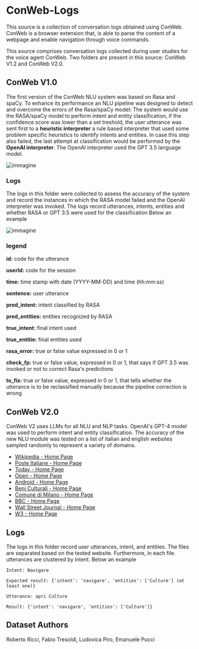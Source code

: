 # ConWeb-Logs
This source is a collection of conversation logs obtained using ConWeb. ConWeb is a browser extension that, is able to parse the content of a webpage and enable navigation through voice commands.

This source comprises conversation logs collected during user studies for the voice agent ConWeb. Two folders are present in this source: ConWeb V1.2 and ConWeb V2.0.

## ConWeb V1.0
The first version of the ConWeb NLU system was based on Rasa and spaCy. To enhance its performance an NLU pipeline was designed to detect and overcome the errors of the Rasa/spaCy model: The system would use the RASA/spaCy model to perform intent and entity classification, if the confidence score was lower than a set treshold, the user utterance was sent first to a **heuristic interpreter** a rule based interpreter that used some problem specific heuristics to identify intents and entities. In case this step also failed, the last attempt at classification would be performed by the **OpenAI interpreter**. The OpenAI interpreter used the GPT 3.5 language model.

![immagine](https://github.com/user-attachments/assets/c2cac943-3060-4822-8018-3742b7bb4bd0)


### Logs
The logs in this folder were collected to assess the accuracy of the system and record the instances in which the RASA model failed and the OpenAI interpreter was invoked.
The logs record utterances, intents, entities and whether RASA or GPT 3.5 were used for the classification Below an example

![immagine](https://github.com/user-attachments/assets/44085634-41c5-4008-b057-6e599662ca73)


### legend
**id:** code for the utterance

**userId:** code for the session

**time:** time stamp with date (YYYY-MM-DD) and time (hh:mm:ss)

**sentence:** user utterance

**pred_intent:** intent classified by RASA

**pred_entities:** entities recognized by RASA

**true_intent:** final intent used

**true_entitie:** final entities used

**rasa_error:** true or false value expressed in 0 or 1 

**check_fp:** true or false value, expressed in 0 or 1, that says if GPT 3.5 was invoked or not to correct Rasa's predictions

**to_fix:** true or false value, expressed in 0 or 1, that tells whether the utterance is to be reclassified manually because the pipeline correction is wrong
  


## ConWeb V2.0
ConWeb V2 uses LLMs for all NLU and NLP tasks. OpenAI's GPT-4 model was used to perform intent and entity classification. The accuracy of the new NLU module was tested on a list of italian and english websites sampled randomly to represent a variety of domains.

  * [Wikipedia - Home Page](https://it.wikipedia.org)
  * [Poste Italiane - Home Page](https://www.poste.it)
  * [Today - Home Page](https://www.today.it)
  * [Open - Home Page](https://www.open.online)
  * [Android - Home Page](https://www.android.com)
  * [Beni Culturali - Home Page](https://www.beniculturali.it)
  * [Comune di Milano - Home Page](https://www.comune.milano.it)
  * [BBC - Home Page](https://www.bbc.co.uk)
  * [Wall Street Journal - Home Page](https://www.wsj.com)
  * [W3 - Home Page](https://www.w3.org)

 ## Logs
 The logs in this folder record user utterances, intent, and entities. The files are separated based on the tested website. Furthermore, in each file. utterances are clustered by intent. Below an example

```
Intent: Navigare

Expected result: {'intent': 'navigare', 'entities': ['Culture'] (at least one)}

Utterance: apri Culture

Result: {'intent': 'navigare', 'entities': ['Culture']}

```

## Dataset Authors
Roberto Ricci, Fabio Tresoldi, Ludovica Piro, Emanuele Pucci
